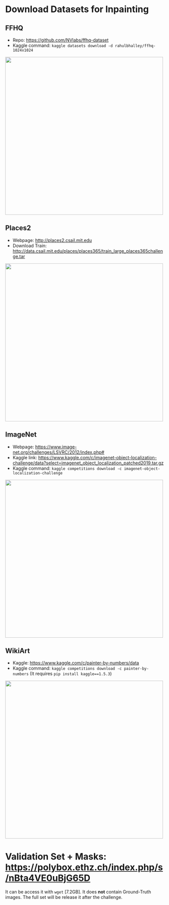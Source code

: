 # Download Datasets for Inpainting

## FFHQ 

- Repo: https://github.com/NVlabs/ffhq-dataset
- Kaggle command: `kaggle datasets download -d rahulbhalley/ffhq-1024x1024`

<img src="https://github.com/NVlabs/ffhq-dataset/blob/master/ffhq-teaser.png" width=500/>

## Places2

- Webpage: http://places2.csail.mit.edu
- Download Train: http://data.csail.mit.edu/places/places365/train_large_places365challenge.tar

<img src="http://places2.csail.mit.edu/imgs/places2_collage_black.jpg" width=500/>

## ImageNet

- Webpage: https://www.image-net.org/challenges/LSVRC/2012/index.php#
- Kaggle link: https://www.kaggle.com/c/imagenet-object-localization-challenge/data?select=imagenet_object_localization_patched2019.tar.gz
- Kaggle command: `kaggle competitions download -c imagenet-object-localization-challenge`

<img src="https://cs.stanford.edu/people/karpathy/cnnembed/cnn_embed_full_1k.jpg" width=500/>

## WikiArt

- Kaggle: https://www.kaggle.com/c/painter-by-numbers/data
- Kaggle command: `kaggle competitions download -c painter-by-numbers` (It requires `pip install kaggle==1.5.3`)

<img src="https://miro.medium.com/max/1400/0*jJX7bymBZPNoN0qk" width=500/>

# Validation Set + Masks: https://polybox.ethz.ch/index.php/s/nBta4VE0uBjG65D
It can be access it with `wget` [7.2GB]. It does **not** contain Ground-Truth images. The full set will be release it after the challenge.